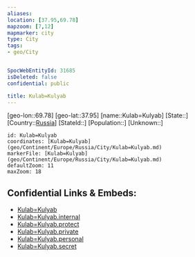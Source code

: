 ```yaml
---
aliases: 
location: [37.95,69.78]
mapzoom: [7,12] 
mapmarker: city 
type: City
tags:
- geo/City


SpocWebEntityId: 31685
isDeleted: false
confidential: public

title: Kulab=Kulyab
---
```

[geo-lon::69.78]
[geo-lat::37.95]
[name::Kulab=Kulyab]
[State::]
[Country::[Russia](geo/Continent/Europe/Russia.md)]
[StateId::]
[Population::]
[Unknown::]


```leaflet
id: Kulab=Kulyab
coordinates: [Kulab=Kulyab](geo/Continent/Europe/Russia/City/Kulab=Kulyab.md)
markerFile: [Kulab=Kulyab](geo/Continent/Europe/Russia/City/Kulab=Kulyab.md)
defaultZoom: 11 
maxZoom: 18
```


## Confidential Links & Embeds: 
- [Kulab=Kulyab](../../../../../../_public/geo/Continent/Europe/Russia/City/Kulab=Kulyab.md) 
- [Kulab=Kulyab.internal](../../../../../../_internal/geo/Continent/Europe/Russia/City/Kulab=Kulyab.internal.md) 
- [Kulab=Kulyab.protect](../../../../../../_protect/geo/Continent/Europe/Russia/City/Kulab=Kulyab.protect.md) 
- [Kulab=Kulyab.private](../../../../../../_private/geo/Continent/Europe/Russia/City/Kulab=Kulyab.private.md) 
- [Kulab=Kulyab.personal](../../../../../../_personal/geo/Continent/Europe/Russia/City/Kulab=Kulyab.personal.md) 
- [Kulab=Kulyab.secret](../../../../../../_secret/geo/Continent/Europe/Russia/City/Kulab=Kulyab.secret.md) 
